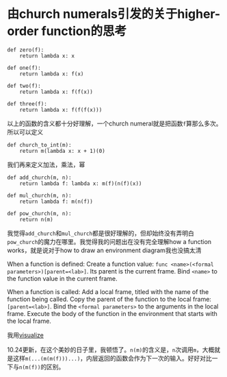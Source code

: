 # 由church numerals引发的关于higher-order function的思考

```
def zero(f):
    return lambda x: x

def one(f):
    return lambda x: f(x)

def two(f):
    return lambda x: f(f(x))

def three(f):
    return lambda x: f(f(f(x)))
```

以上的函数的含义都十分好理解，一个church numeral就是把函数`f`算那么多次。所以可以定义

```
def church_to_int(m):
    return m(lambda x: x + 1)(0)
```

我们再来定义加法，乘法，幂

```
def add_church(m, n):
    return lambda f: lambda x: m(f)(n(f)(x))

def mul_church(m, n):
    return lambda f: m(n(f))

def pow_church(m, n):
    return n(m)
```

我觉得`add_church`和`mul_church`都是很好理解的，但却始终没有弄明白`pow_church`的魔力在哪里。我觉得我的问题出在没有完全理解how a function works，就是说对于how to draw an environment diagram我也没搞太清

When a function is defined: Create a function value: `func <name>(<formal parameters>)[parent=<lab>]`. Its parent is the current frame. Bind `<name>` to the function value in the current frame.

When a function is called: Add a local frame, titled with the name of the function being called. Copy the parent of the function to the local frame: `[parent=<lab>]`. Bind the `<formal parameters>` to the arguments in the local frame. Execute the body of the function in the environment that starts with the local frame.

我用[visualize](http://pythontutor.com/)

10.24更新，在这个美妙的日子里，我顿悟了。`n(m)`的含义是，`n`次调用`m`，大概就是这样`m(...(m(m(f)))...)`，内层返回的函数会作为下一次的输入。好好对比一下与`n(m(f))`的区别。

